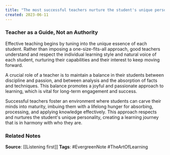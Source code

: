 ```yaml
---
title: "The most successful teachers nurture the student's unique personality, creating a learning journey that is in harmony with who they are"
created: 2023-06-11
---
```


### Teacher as a Guide, Not an Authority
Effective teaching begins by tuning into the unique essence of each student. Rather than imposing a one-size-fits-all approach, good teachers understand and respect the individual learning style and natural voice of each student, nurturing their capabilities and their interest to keep moving forward.

A crucial role of a teacher is to maintain a balance in their students between discipline and passion, and between analysis and the absorption of facts and techniques. This balance promotes a joyful and passionate approach to learning, which is vital for long-term engagement and success.

Successful teachers foster an environment where students can carve their minds into maturity, imbuing them with a lifelong hunger for absorbing, processing, and applying knowledge effectively. This approach respects and nurtures the student's unique personality, creating a learning journey that is in harmony with who they are.

### Related Notes
**Source**: [[Listening first]]
**Tags**: #EvergreenNote #TheArtOfLearning 

